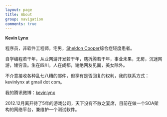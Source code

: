 ```yaml
---
layout: page
title: About
group: navigation
comments: true
---
```


**Kevin Lynx**

程序员，非软件工程师，宅男，[Sheldon Cooper](http://baike.baidu.com/view/3316905.htm)综合症轻度患者。

自学编程若干年，从业网游开发若干年，瞎折腾若干年，事业未果，无房，沉迷网游，矮穷丑。生在四川，人在成都，谢绝网友见面，美女除外。

不介意接收各种乱七八糟的邮件，但享有是否回复的权利，我的联系方式：kevinlynx at gmail dot com。

我的腾讯微博：[kevinlynx](http://t.qq.com/kevinlynx)

2012.12月离开待了5年的游戏公司，天下没有不散之宴席，目前在做一个SOA架构的网络平台，兼维护一个测试软件。

